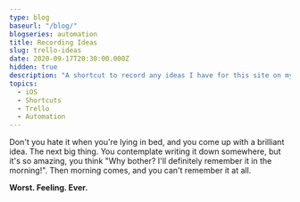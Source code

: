 ```yaml
---
type: blog
baseurl: "/blog/"
blogseries: automation
title: Recording Ideas
slug: trello-ideas
date: 2020-09-17T20:30:00.000Z
hidden: true
description: "A shortcut to record any ideas I have for this site on my Trello board"
topics:
  - iOS
  - Shortcuts
  - Trello
  - Automation
---
```


Don't you hate it when you're lying in bed, and you come up with a brilliant idea. The next big thing. You contemplate writing it down somewhere, but it's so amazing, you think "Why bother? I'll definitely remember it in the morning!". Then morning comes, and you can't remember it at all.

<span class="is-red">**Worst. Feeling. Ever.**</span>
